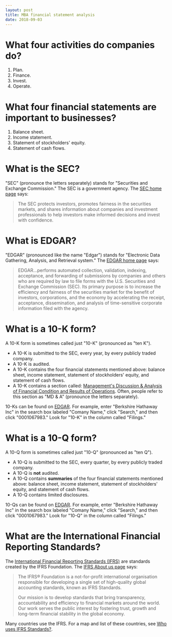 ```yaml
---
layout: post
title: MBA financial statement analysis
date: 2018-09-03
---
```


# What four activities do companies do?

1. Plan.
2. Finance.
3. Invest.
4. Operate.

# What four financial statements are important to businesses?

1. Balance sheet.
2. Income statement.
3. Statement of stockholders' equity.
4. Statement of cash flows.

# What is the SEC?

"SEC" (pronounce the letters separately) stands for "Securities and Exchange Commission." The SEC is a government agency. The [SEC home page](https://www.sec.gov/) says:

> The SEC protects investors, promotes fairness in the securities markets, and shares information about companies and investment professionals to help investors make informed decisions and invest with confidence.

# What is EDGAR?

"EDGAR" (pronounced like the name "Edgar") stands for "Electronic Data Gathering, Analysis, and Retrieval system." The [EDGAR home page](https://www.sec.gov/edgar/aboutedgar.htm) says:

> EDGAR...performs automated collection, validation, indexing, acceptance, and forwarding of submissions by companies and others who are required by law to file forms with the U.S. Securities and Exchange Commission (SEC). Its primary purpose is to increase the efficiency and fairness of the securities market for the benefit of investors, corporations, and the economy by accelerating the receipt, acceptance, dissemination, and analysis of time-sensitive corporate information filed with the agency.

# What is a 10-K form?

A 10-K form is sometimes called just "10-K" (pronounced as "ten K").

* A 10-K is submitted to the SEC, every year, by every publicly traded company.
* A 10-K is audited.
* A 10-K contains the four financial statements mentioned above: balance sheet, income statement, statement of stockholders' equity, and statement of cash flows.
* A 10-K contains a section called: [Management's Discussion & Analysis of Financial Condition and Results of Operations](https://www.sec.gov/news/press/2003-179.htm). Often, people refer to this section as "MD & A" (pronounce the letters separately).

10-Ks can be found on [EDGAR](https://www.sec.gov/edgar/searchedgar/companysearch.html). For example, enter "Berkshire Hathaway Inc" in the search box labeled "Comany Name," click "Search," and then click "0001067983." Look for "10-K" in the column called "Filings."

# What is a 10-Q form?

A 10-Q form is sometimes called just "10-Q" (pronounced as "ten Q").

* A 10-Q is submitted to the SEC, every quarter, by every publicly traded company.
* A 10-Q is __not__ audited.
* A 10-Q contains __summaries__ of the four financial statements mentioned above: balance sheet, income statement, statement of stockholders' equity, and statement of cash flows.
* A 10-Q contains limited disclosures.

10-Qs can be found on [EDGAR](https://www.sec.gov/edgar/searchedgar/companysearch.html). For example, enter "Berkshire Hathaway Inc" in the search box labeled "Comany Name," click "Search," and then click "0001067983." Look for "10-Q" in the column called "Filings."

# What are the International Financial Reporting Standards?

The [International Financial Reporting Standards (IFRS)](https://www.ifrs.org/) are standards created by the IFRS Foundation. The [IFRS About us page](https://www.ifrs.org/about-us/) says:

> The IFRS® Foundation is a not-for-profit international organisation responsible for developing a single set of high-quality global accounting standards, known as IFRS Standards. 
>
> Our mission is to develop standards that bring transparency, accountability and efficiency to financial markets around the world. Our work serves the public interest by fostering trust, growth and long-term financial stability in the global economy.

Many countries use the IFRS. For a map and list of these countries, see [Who uses IFRS Standards?](https://www.ifrs.org/use-around-the-world/use-of-ifrs-standards-by-jurisdiction/).

